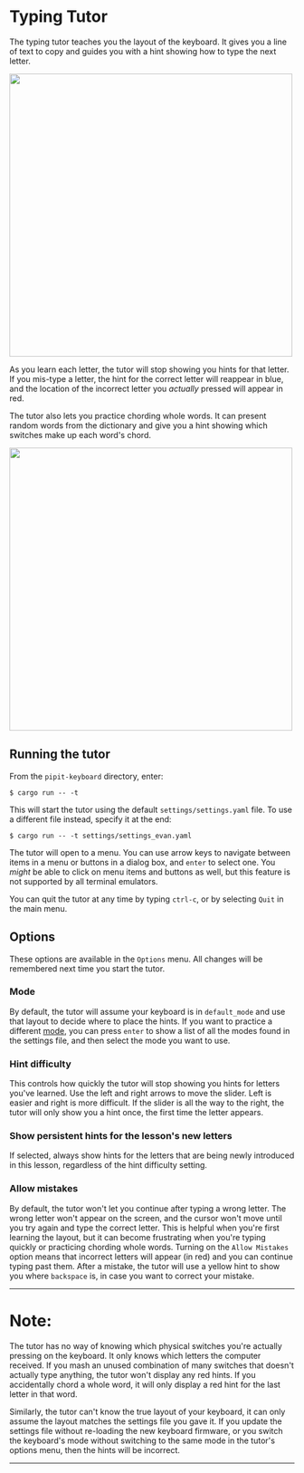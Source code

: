 # Typing Tutor

The typing tutor teaches you the layout of the keyboard. It gives you a line of text to copy and guides you with a hint showing how to type the next letter.

<img src="assets/quickbrownfox.png" width="500" />

As you learn each letter, the tutor will stop showing you hints for that letter. If you mis-type a letter, the hint for the correct letter will reappear in blue, and the location of the incorrect letter you *actually* pressed will appear in red.

The tutor also lets you practice chording whole words. It can present random words from the dictionary and give you a hint showing which switches make up each word's chord.

<img src="assets/random_words.jpeg" width="500" />

## Running the tutor

From the `pipit-keyboard` directory, enter:

    $ cargo run -- -t

This will start the tutor using the default `settings/settings.yaml` file. To use a different file instead, specify it at the end:

    $ cargo run -- -t settings/settings_evan.yaml

The tutor will open to a menu. 
You can use arrow keys to navigate between items in a menu or buttons in a dialog box, and `enter` to select one. 
You *might* be able to click on menu items and buttons as well, but this feature is not supported by all terminal emulators.

You can quit the tutor at any time by typing `ctrl-c`, or by selecting `Quit` in the main menu.

## Options

These options are available in the `Options` menu. All changes will be remembered next time you start the tutor.

### Mode

By default, the tutor will assume your keyboard is in `default_mode` and use that layout to decide where to place the hints. If you want to practice a different [mode](config/modes.html), you can press `enter` to show a list of all the modes found in the settings file, and then select the mode you want to use.

### Hint difficulty

This controls how quickly the tutor will stop showing you hints for letters you've learned. Use the left and right arrows to move the slider. Left is easier and right is more difficult. If the slider is all the way to the right, the tutor will only show you a hint once, the first time the letter appears. 

### Show persistent hints for the lesson's new letters

If selected, always show hints for the letters that are being newly introduced in this lesson, regardless of the hint difficulty setting.

### Allow mistakes

By default, the tutor won't let you continue after typing a wrong letter. The wrong letter won't appear on the screen, and the cursor won't move until you try again and type the correct letter. This is helpful when you're first learning the layout, but it can become frustrating when you're typing quickly or practicing chording whole words. Turning on the `Allow Mistakes` option means that incorrect letters will appear (in red) and you can continue typing past them. After a mistake, the tutor will use a yellow hint to show you where `backspace` is, in case you want to correct your mistake.

<!-- ## Troubleshooting -->
<!--    cargo run -- -t 2>tutorlog.txt; cat tutorlog.txt -->

-----------------------------------------

# Note: 

The tutor has no way of knowing which physical switches you're actually pressing on the keyboard. It only knows which letters the computer received. If you mash an unused combination of many switches that doesn't actually type anything, the tutor won't display any red hints. If you accidentally chord a whole word, it will only display a red hint for the last letter in that word.

Similarly, the tutor can't know the true layout of your keyboard, it can only assume the layout matches the settings file you gave it. If you update the settings file without re-loading the new keyboard firmware, or you switch the keyboard's mode without switching to the same mode in the tutor's options menu, then the hints will be incorrect.

----------------------------------------------------------------
